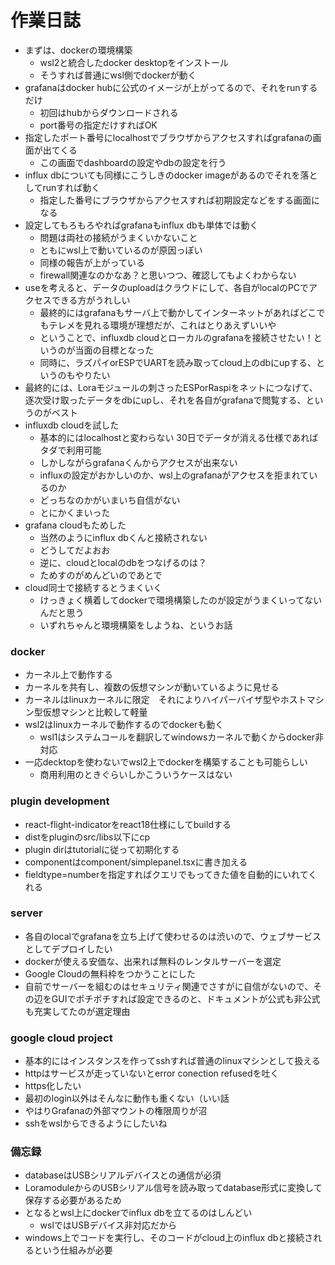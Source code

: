 # 作業日誌

- まずは、dockerの環境構築
    - wsl2と統合したdocker desktopをインストール
    - そうすれば普通にwsl側でdockerが動く
- grafanaはdocker hubに公式のイメージが上がってるので、それをrunするだけ
    - 初回はhubからダウンロードされる
    - port番号の指定だけすればOK
- 指定したポート番号にlocalhostでブラウザからアクセスすればgrafanaの画面が出てくる
    - この画面でdashboardの設定やdbの設定を行う
- influx dbについても同様にこうしきのdocker imageがあるのでそれを落としてrunすれば動く
    - 指定した番号にブラウザからアクセスすれば初期設定などをする画面になる
- 設定してもろもろやればgrafanaもinflux dbも単体では動く
    - 問題は両社の接続がうまくいかないこと
    - ともにwsl上で動いているのが原因っぽい
    - 同様の報告が上がっている
    - firewall関連なのかなあ？と思いつつ、確認してもよくわからない
- useを考えると、データのuploadはクラウドにして、各自がlocalのPCでアクセスできる方がうれしい
    - 最終的にはgrafanaもサーバ上で動かしてインターネットがあればどこでもテレメを見れる環境が理想だが、これはとりあえずいいや
    - ということで、influxdb cloudとローカルのgrafanaを接続させたい！というのが当面の目標となった
    - 同時に、ラズパイorESPでUARTを読み取ってcloud上のdbにupする、というのもやりたい
- 最終的には、Loraモジュールの刺さったESPorRaspiをネットにつなげて、逐次受け取ったデータをdbにupし、それを各自がgrafanaで閲覧する、というのがベスト
- influxdb cloudを試した
    - 基本的にはlocalhostと変わらない 30日でデータが消える仕様であればタダで利用可能
    - しかしながらgrafanaくんからアクセスが出来ない
    - influxの設定がおかしいのか、wsl上のgrafanaがアクセスを拒まれているのか
    - どっちなのかがいまいち自信がない
    - とにかくまいった
- grafana cloudもためした
    - 当然のようにinflux dbくんと接続されない
    - どうしてだよおお
    - 逆に、cloudとlocalのdbをつなげるのは？
    - ためすのがめんどいのであとで
- cloud同士で接続するとうまくいく
    - けっきょく横着してdockerで環境構築したのが設定がうまくいってないんだと思う
    - いずれちゃんと環境構築をしようね、というお話
### docker
- カーネル上で動作する
- カーネルを共有し、複数の仮想マシンが動いているように見せる
- カーネルはlinuxカーネルに限定　それによりハイパーバイザ型やホストマシン型仮想マシンと比較して軽量
- wsl2はlinuxカーネルで動作するのでdockerも動く
    - wsl1はシステムコールを翻訳してwindowsカーネルで動くからdocker非対応
- 一応decktopを使わないでwsl2上でdockerを構築することも可能らしい
    - 商用利用のときぐらいしかこういうケースはない
### plugin development
- react-flight-indicatorをreact18仕様にしてbuildする
- distをpluginのsrc/libs以下にcp
- plugin dirはtutorialに従って初期化する
- componentはcomponent/simplepanel.tsxに書き加える
- fieldtype=numberを指定すればクエリでもってきた値を自動的にいれてくれる
### server
- 各自のlocalでgrafanaを立ち上げて使わせるのは渋いので、ウェブサービスとしてデプロイしたい
- dockerが使える安価な、出来れば無料のレンタルサーバーを選定
- Google Cloudの無料枠をつかうことにした
- 自前でサーバーを組むのはセキュリティ関連でさすがに自信がないので、その辺をGUIでポチポチすれば設定できるのと、ドキュメントが公式も非公式も充実してたのが選定理由
### google cloud project
- 基本的にはインスタンスを作ってsshすれば普通のlinuxマシンとして扱える
- httpはサービスが走っていないとerror conection refusedを吐く
- https化したい
- 最初のlogin以外はそんなに動作も重くない（いい話
- やはりGrafanaの外部マウントの権限周りが沼
- sshをwslからできるようにしたいね
### 備忘録
- databaseはUSBシリアルデバイスとの通信が必須
- LoramoduleからのUSBシリアル信号を読み取ってdatabase形式に変換して保存する必要があるため
- となるとwsl上にdockerでinflux dbを立てるのはしんどい
    - wslではUSBデバイス非対応だから
- windows上でコードを実行し、そのコードがcloud上のinflux dbと接続されるという仕組みが必要
